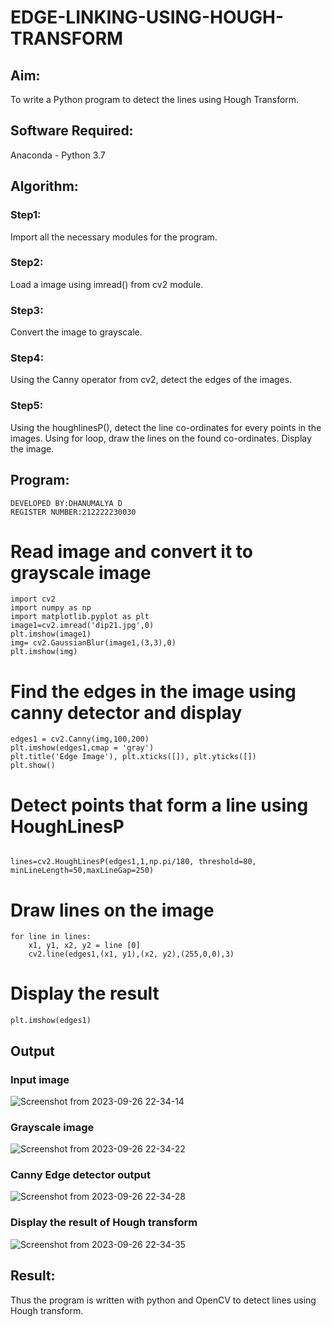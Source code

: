 # EDGE-LINKING-USING-HOUGH-TRANSFORM
## Aim:
To write a Python program to detect the lines using Hough Transform.

## Software Required:
Anaconda - Python 3.7

## Algorithm:
### Step1:
Import all the necessary modules for the program.

### Step2:
Load a image using imread() from cv2 module.

### Step3:
Convert the image to grayscale.

### Step4:
Using the Canny operator from cv2, detect the edges of the images.

### Step5:
Using the houghlinesP(), detect the line co-ordinates for every points in the images. Using for loop, draw the lines on the found co-ordinates. Display the image.


## Program:
```
DEVELOPED BY:DHANUMALYA D
REGISTER NUMBER:212222230030
```

# Read image and convert it to grayscale image
```
import cv2
import numpy as np
import matplotlib.pyplot as plt
image1=cv2.imread('dip21.jpg',0)
plt.imshow(image1)
img= cv2.GaussianBlur(image1,(3,3),0)
plt.imshow(img)
```


# Find the edges in the image using canny detector and display
```
edges1 = cv2.Canny(img,100,200)
plt.imshow(edges1,cmap = 'gray')
plt.title('Edge Image'), plt.xticks([]), plt.yticks([])
plt.show()
```

# Detect points that form a line using HoughLinesP
```

lines=cv2.HoughLinesP(edges1,1,np.pi/180, threshold=80, minLineLength=50,maxLineGap=250)
```


# Draw lines on the image
```
for line in lines:
    x1, y1, x2, y2 = line [0] 
    cv2.line(edges1,(x1, y1),(x2, y2),(255,0,0),3)

```

# Display the result

```
plt.imshow(edges1)

```
## Output

### Input image 
![Screenshot from 2023-09-26 22-34-14](https://github.com/Dhanudhanaraj/EDGE--LINKING-HOUGH-TRANSFORM/assets/119218812/a36a8471-b167-43fe-9a64-81b6683996ba)


### Grayscale image
![Screenshot from 2023-09-26 22-34-22](https://github.com/Dhanudhanaraj/EDGE--LINKING-HOUGH-TRANSFORM/assets/119218812/bdea6733-a7ae-48a4-b7ec-39c24bd792b1)


### Canny Edge detector output
![Screenshot from 2023-09-26 22-34-28](https://github.com/Dhanudhanaraj/EDGE--LINKING-HOUGH-TRANSFORM/assets/119218812/6d9bebfd-d839-4ab0-9a92-9a0b349db116)



### Display the result of Hough transform

![Screenshot from 2023-09-26 22-34-35](https://github.com/Dhanudhanaraj/EDGE--LINKING-HOUGH-TRANSFORM/assets/119218812/5195a7bf-8c7f-4a28-adce-7f382f047e5f)

## Result:
Thus the program is written with python and OpenCV to detect lines using Hough transform. 
